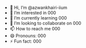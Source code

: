 - 👋 Hi, I’m @azwankhairi-iium
- 👀 I’m interested in 000
- 🌱 I’m currently learning 000
- 💞️ I’m looking to collaborate on 000
- 📫 How to reach me 000
- 😄 Pronouns: 000
- ⚡ Fun fact: 000

<!---
azwankhairi-iium/azwankhairi-iium is a ✨ special ✨ repository because its `README.md` (this file) appears on your GitHub profile.
You can click the Preview link to take a look at your changes.
--->
